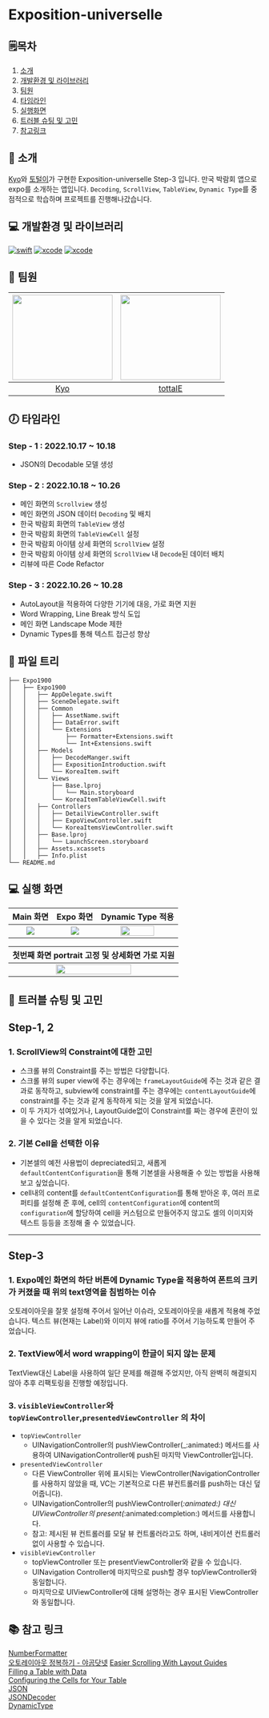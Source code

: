# Exposition-universelle

## 🗒︎목차
1. [소개](#-소개)
2. [개발환경 및 라이브러리](#-개발환경-및-라이브러리)
3. [팀원](#-팀원)
4. [타임라인](#-타임라인)
5. [실행화면](#-실행-화면)
6. [트러블 슈팅 및 고민](#-트러블-슈팅-및-고민)
7. [참고링크](#-참고-링크)


## 👋 소개
[Kyo](https://github.com/KyoPak)와 [토털이](https://github.com/tottalE)가 구현한 Exposition-universelle Step-3 입니다.
만국 박람회 앱으로 expo를 소개하는 앱입니다. 
`Decoding`, `ScrollView`, `TableView`, `Dynamic Type`를 중점적으로 학습하며 프로젝트를 진행해나갔습니다.

## 💻 개발환경 및 라이브러리
[![swift](https://img.shields.io/badge/swift-5.6-orange)]()
[![xcode](https://img.shields.io/badge/Xcode-13.4.1-blue)]() [![xcode](https://img.shields.io/badge/Xcode-14.0.1-blue)]()


## 🧑 팀원 
<img src = "https://user-images.githubusercontent.com/59204352/193524215-4f9636e8-1cdb-49f1-9a17-1e4fe8d76655.PNG" width=200 height=170>|<img src = "https://avatars.githubusercontent.com/u/66786418?v=4" width=200 height=170>|
|:--:|:--:|
|[Kyo](https://github.com/KyoPak)| [tottalE](https://github.com/tottalE) |
 

## 🕖 타임라인

### Step - 1 : 2022.10.17 ~ 10.18
- JSON의 Decodable 모델 생성

### Step - 2 : 2022.10.18 ~ 10.26
- 메인 화면의 `Scrollview` 생성
- 메인 화면의 JSON 데이터 `Decoding` 및 배치
- 한국 박람회 화면의 `TableView` 생성
- 한국 박람회 화면의 `TableViewCell` 설정 
- 한국 박람회 아이템 상세 화면의 `ScrollView` 설정
- 한국 박람회 아이템 상세 화면의 `ScrollView` 내 `Decode`된 데이터 배치
- 리뷰에 따른 Code Refactor 

### Step - 3 : 2022.10.26 ~ 10.28
- AutoLayout을 적용하여 다양한 기기에 대응, 가로 화면 지원
- Word Wrapping, Line Break 방식 도입
- 메인 화면 Landscape Mode 제한
- Dynamic Types를 통해 텍스트 접근성 향상

## 🌲 파일 트리

```
├── Expo1900
│   ├── Expo1900
│   │   ├── AppDelegate.swift
│   │   ├── SceneDelegate.swift
│   │   ├── Common
│   │   │   ├── AssetName.swift
│   │   │   ├── DataError.swift
│   │   │   └── Extensions
│   │   │       ├── Formatter+Extensions.swift
│   │   │       └── Int+Extensions.swift
│   │   ├── Models
│   │   │   ├── DecodeManger.swift
│   │   │   ├── ExpositionIntroduction.swift
│   │   │   └── KoreaItem.swift
│   │   └── Views
│   │       ├── Base.lproj
│   │       │   └── Main.storyboard
│   │       └── KoreaItemTableViewCell.swift
│   │   ├── Controllers
│   │   │   ├── DetailViewController.swift
│   │   │   ├── ExpoViewController.swift
│   │   │   └── KoreaItemsViewController.swift
│   │   ├── Base.lproj
│   │   │   └── LaunchScreen.storyboard
│   │   ├── Assets.xcassets
│   │   ├── Info.plist
└── README.md
```

## 💻 실행 화면 
|Main 화면|Expo 화면|Dynamic Type 적용|
|:---:|:---:|:---:|
|<img src = "https://i.imgur.com/pCDrwOe.gif" > |<img src = "https://user-images.githubusercontent.com/66786418/197134476-0ee7c273-d265-4cc6-862c-cc584f4429ca.gif" >|<img src = "https://user-images.githubusercontent.com/66786418/198507030-2f5ae8c3-a8d5-46a1-a50a-cef22da789a6.gif" width=68% height=68%>|

| 첫번째 화면 portrait 고정 및 상세화면 가로 지원|
|:---:|
|<img src = "https://i.imgur.com/O9fM7ua.gif" width=68% height=68%>|

## 🎯 트러블 슈팅 및 고민

## Step-1, 2

### 1. ScrollView의 Constraint에 대한 고민 

- 스크롤 뷰의 Constraint를 주는 방법은 다양합니다. 
- 스크롤 뷰의 super view에 주는 경우에는 `frameLayoutGuide`에 주는 것과 같은 결과로 동작하고, subview에 constraint를 주는 경우에는 `contentLayoutGuide`에 constraint를 주는 것과 같게 동작하게 되는 것을 알게 되었습니다. 
- 이 두 가지가 섞여있거나, LayoutGuide없이 Constraint를 짜는 경우에 혼란이 있을 수 있다는 것을 알게 되었습니다.

### 2. 기본 Cell을 선택한 이유
- 기본셀의 예전 사용법이 depreciated되고, 새롭게 `defaultContentConfiguration`을 통해 기본셀을 사용해줄 수 있는 방법을 사용해 보고 싶었습니다.
- cell내의 content를 `defaultContentConfiguration`를 통해 받아온 후, 여러 프로퍼티를 설정해 준 후에, cell의 `contentConfiguration`에 content의 `configuration`에 할당하여 cell을 커스텀으로 만들어주지 않고도 셀의 이미지와 텍스트 등등을 조정해 줄 수 있었습니다.

---
## Step-3

### 1. Expo메인 화면의 하단 버튼에 Dynamic Type을 적용하여 폰트의 크키가 커졌을 때 위의 text영역을 침범하는 이슈
오토레이아웃을 잘못 설정해 주어서 일어난 이슈라, 오토레이아웃을 새롭게 적용해 주었습니다. 텍스트 뷰(현재는 Label)와 이미지 뷰에 ratio를 주어서 기능하도록 만들어 주었습니다.

### 2. TextView에서 word wrapping이 한글이 되지 않는 문제
TextView대신 Label을 사용하여 일단 문제를 해결해 주었지만, 아직 완벽히 해결되지 않아 추후 리팩토링을 진행할 예정입니다.

### 3. `visibleViewController`와 `topViewController`,`presentedViewController` 의 차이
- `topViewController` 
    - UINavigationController의 pushViewController(_:animated:) 메서드를 사용하여 UINavigationController에 push된 마지막 ViewController입니다. 
- `presentedViewController`  
    - 다른 ViewController 위에 표시되는 ViewController(NavigationController를 사용하지 않았을 때, VC는 기본적으로 다른 뷰컨트롤러를 push하는 대신 덮어줍니다).
    - UINavigationController의 pushViewController(_:animated:) 대신 UIViewController의 present(_:animated:completion:) 메서드를 사용합니다. 
    - 참고: 제시된 뷰 컨트롤러를 모달 뷰 컨트롤러라고도 하며, 내비게이션 컨트롤러 없이 사용할 수 있습니다.
- `visibleViewController` 
    - topViewController 또는 presentViewController와 같을 수 있습니다. 
    - UINavigation Controller에 마지막으로 push할 경우 topViewController와 동일합니다.
    - 마지막으로 UIViewController에 대해 설명하는 경우 표시된 ViewController와 동일합니다.


    
## 📚 참고 링크
[NumberFormatter](https://developer.apple.com/documentation/foundation/numberformatter)<br>[오토레이아웃 정복하기 - 야곰닷넷](https://yagom.net/courses/autolayout/)
[Easier Scrolling With Layout Guides](https://useyourloaf.com/blog/easier-scrolling-with-layout-guides/)<br>[Filling a Table with Data](https://developer.apple.com/documentation/uikit/views_and_controls/table_views/filling_a_table_with_data)<br>[Configuring the Cells for Your Table](https://developer.apple.com/documentation/uikit/views_and_controls/table_views/configuring_the_cells_for_your_table)<br>[JSON](https://ko.wikipedia.org/wiki/JSON)<br>[JSONDecoder](https://developer.apple.com/documentation/foundation/jsondecoder)<br>[DynamicType](https://developer.apple.com/documentation/uikit/uifont/scaling_fonts_automatically)
